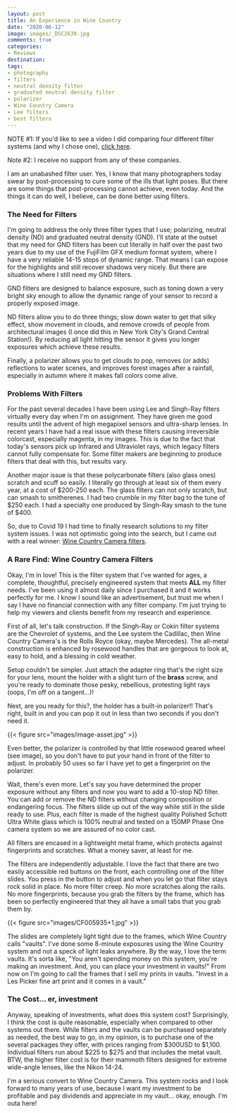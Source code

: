 ```yaml
---
layout: post
title: An Experience in Wine Country
date: "2020-06-12"
image: images/_DSC2639.jpg
comments: true
categories: 
- Reviews
destination: 
tags:
- photography
- filters
- neutral density filter
- graduated neutral density filter
- polarizer
- Wine Country Camera
- Lee filters
- best filters
---
```

NOTE #1: If you'd like to see a video I did comparing four different filter systems (and why I chose one), [click here](https://youtu.be/pBIAnVJzB70). 

Note #2: I receive no support from any of these companies. 

I am an unabashed filter user. Yes, I know that many photographers today swear by post-processing to cure some of the ills that light poses. But there are some things that post-processing cannot achieve, even today. And the things it can do well, I believe, can be done better using filters. 

### The Need for Filters

I'm going to address the only three filter types that I use; polarizing, neutral density (ND) and graduated neutral density (GND). I'll state at the outset that my need for GND filters has been cut literally in half over the past two years due to my use of the FujiFilm GFX medium format system, where I have a very reliable 14-15 stops of dynamic range. That means I can expose for the highlights and still recover shadows very nicely. But there are situations where I still need my GND filters. 

GND filters are designed to balance exposure, such as toning down a very bright sky enough to allow the dynamic range of your sensor to record a properly exposed image. 

ND filters allow you to do three things; slow down water to get that silky effect, show movement in clouds, and remove crowds of people from architectural images (I once did this in New York City's Grand Central Station!). By reducing all light hitting the sensor it gives you longer exposures which achieve these results. 

Finally, a polarizer allows you to get clouds to pop, removes (or adds) reflections to water scenes, and improves forest images after a rainfall, especially in autumn where it makes fall colors come alive. 

### Problems With Filters

For the past several decades I have been using Lee and Singh-Ray filters virtually every day when I'm on assignment. They have given me good results until the advent of high megapixel sensors and ultra-sharp lenses. In recent years I have had a real issue with these filters causing irreversible colorcast, especially magenta, in my images. This is due to the fact that today's sensors pick up Infrared and Ultraviolet rays, which legacy filters cannot fully compensate for. Some filter makers are beginning to produce filters that deal with this, but results vary. 

Another major issue is that these polycarbonate filters (also glass ones) scratch and scuff so easily. I literally go through at least six of them every year, at a cost of $200-250 each. The glass filters can not only scratch, but can smash to smitherenes. I had two crumble in my filter bag to the tune of $250 each. I had a specialty one produced by Singh-Ray smash to the tune of $400. 

So, due to Covid 19 I had time to finally research solutions to my filter system issues. I was not optimistic going into the search, but I came out with a real winner: [Wine Country Camera filters](http://www.winecountry.camera/).

### A Rare Find: Wine Country Camera Filters

Okay, I'm in love! This is the filter system that I've wanted for ages, a complete, thoughtful, precisely engineered system that meets **ALL** my filter needs. I've been using it almost daily since I purchased it and it works perfectly for me. I know I sound like an advertisement, but trust me when I say I have no financial connection with any filter company. I'm just trying to help my viewers and clients benefit from my research and experience. 

First of all, let's talk construction. If the Singh-Ray or Cokin filter systems are the Chevrolet of systems, and the Lee system the Cadillac, then Wine Country Camera's is the Rolls Royce (okay, maybe Mercedes). The all-metal construction is enhanced by rosewood handles that are gorgeous to look at, easy to hold, and a blessing in cold weather. 

Setup couldn't be simpler. Just attach the adapter ring that's the right size for your lens, mount the holder with a slight turn of the **brass** screw, and you're ready to dominate those pesky, rebellious, protesting light rays (oops, I'm off on a tangent...)!

Next, are you ready for this?, the holder has a built-in polarizer!! That's right, built in and you can pop it out in less than two seconds if you don't need it. 

{{< figure src="images/image-asset.jpg" >}}

Even better, the polarizer is controlled by that little rosewood geared wheel (see image), so you don't have to put your hand in front of the filter to adjust. In probably 50 uses so far I have yet to get a fingerprint on the polarizer. 

Wait, there's even more. Let's say you have determined the proper exposure without any filters and now you want to add a 10-stop ND filter. You can add or remove the ND filters without changing composition or endangering focus. The filters slide up out of the way while still in the slide ready to use. Plus, each filter is made of the highest quality Polished Schott Ultra White glass which is 100% neutral and tested on a 150MP Phase One camera system so we are assured of no color cast. 

All filters are encased in a lightweight metal frame, which protects against fingerprints and scratches. What a money saver, at least for me. 

The filters are independently adjustable. I love the fact that there are two easily accessible red buttons on the front, each controlling one of the filter slides. You press in the button to adjust and when you let go that filter stays rock solid in place. No more filter creep. No more scratches along the rails. No more fingerprints, because you grab the filters by the frame, which has been so perfectly engineered that they all have a small tabs that you grab them by. 

{{< figure src="images/CF005935+1.jpg" >}}

The slides are completely light tight due to the frames, which Wine Country calls "vaults". I've done some 8-minute exposures using the Wine Country system and not a speck of light leaks anywhere. By the way, I love the term vaults. It's sorta like, "You aren't spending money on this system, you're making an investment. And, you can place your investment in vaults!" From now on I'm going to call the frames that I sell my prints in  vaults. "Invest in a Les Picker fine art print and it comes in a vault." 

### The Cost... er, investment

Anyway, speaking of investments, what does this system cost? Surprisingly, I think the cost is quite reasonable, especially when compared to other systems out there. While filters and the vaults can be purchased separately as needed, the best way to go, in my opinion, is to purchase one of the several packages they offer, with prices ranging from $300USD to $1,100. Individual filters run about $225 to $275 and that includes the metal vault. BTW, the higher filter cost is for their mammoth filters designed for extreme wide-angle lenses, like the Nikon 14-24. 

I'm a serious convert to Wine Country Camera. This system rocks and I look forward to many years of use, because I want  my investment to be profitable and pay dividends and appreciate in my vault... okay, enough. I'm outa here!





